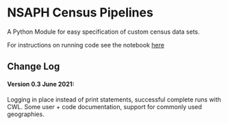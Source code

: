 # NSAPH Census Pipelines
 
A Python Module for easy specification of custom census data sets.

For instructions on running code see the notebook [here](notebooks/workflow_example.ipynb)

## Change Log

#### Version 0.3 June 2021:
Logging in place instead of print statements, successful complete runs with CWL.
Some user + code documentation, support for commonly used geographies.

